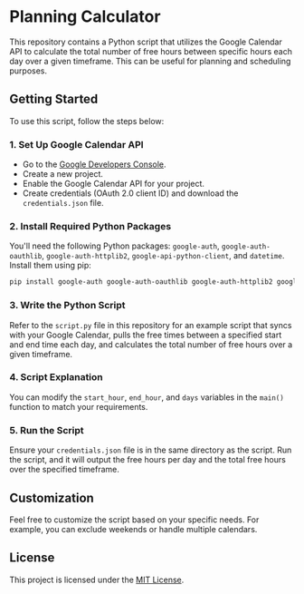 # Planning Calculator

This repository contains a Python script that utilizes the Google Calendar API to calculate the total number of free hours between specific hours each day over a given timeframe. This can be useful for planning and scheduling purposes.

## Getting Started

To use this script, follow the steps below:

### 1. Set Up Google Calendar API

- Go to the [Google Developers Console](https://console.developers.google.com/).
- Create a new project.
- Enable the Google Calendar API for your project.
- Create credentials (OAuth 2.0 client ID) and download the `credentials.json` file.

### 2. Install Required Python Packages

You'll need the following Python packages: `google-auth`, `google-auth-oauthlib`, `google-auth-httplib2`, `google-api-python-client`, and `datetime`. Install them using pip:

```bash
pip install google-auth google-auth-oauthlib google-auth-httplib2 google-api-python-client
```

### 3. Write the Python Script

Refer to the `script.py` file in this repository for an example script that syncs with your Google Calendar, pulls the free times between a specified start and end time each day, and calculates the total number of free hours over a given timeframe.

### 4. Script Explanation

You can modify the `start_hour`, `end_hour`, and `days` variables in the `main()` function to match your requirements.

### 5. Run the Script

Ensure your `credentials.json` file is in the same directory as the script. Run the script, and it will output the free hours per day and the total free hours over the specified timeframe.

## Customization

Feel free to customize the script based on your specific needs. For example, you can exclude weekends or handle multiple calendars.

## License

This project is licensed under the [MIT License](LICENSE).
